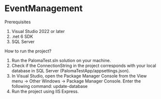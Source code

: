 # EventManagement

Prerequisites

1. Visual Studio 2022 or later
2. .net 6 SDK
3. SQL Server

How to run the project?

1. Run the PalomaTest.sln solution on your machine.
2. Check if the ConnectionString in the project corresponds with your local database in SQL Server (PalomaTestApp/appsettings.json).
3. In Visual Studio, open the Package Manager Console from the View menu -> Other Windows -> Package Manager Console. Enter the following command: update-database
4. Run the project using IIS Express.
